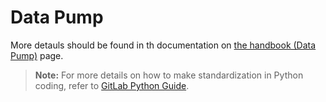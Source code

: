 # Data Pump

More detauls should be found in th documentation on [the handbook (Data Pump)](https://about.gitlab.com/handbook/business-technology/data-team/platform/#data-pump) page.


> **Note:** For more details on how to make standardization in Python coding, refer to [GitLab Python Guide](https://about.gitlab.com/handbook/business-technology/data-team/platform/python-guide/).